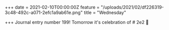 +++
date = 2021-02-10T00:00:00Z
feature = "/uploads/2021/02/df226319-3c48-492c-a071-2efc1a9ab61e.png"
title = "Wednesday"

+++
Journal entry number 199! Tomorrow it's celebration of # 2e2 🥳